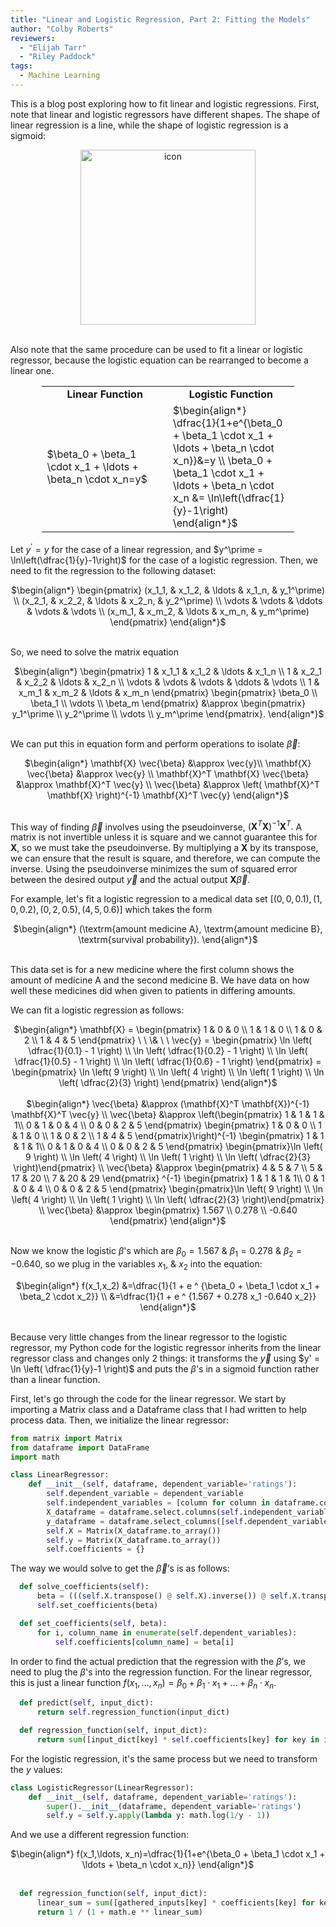 ```yaml
---
title: "Linear and Logistic Regression, Part 2: Fitting the Models"
author: "Colby Roberts"
reviewers:
  - "Elijah Tarr"
  - "Riley Paddock"
tags:
  - Machine Learning
---
```


This is a blog post exploring how to fit linear and logistic regressions. First, note that linear and logistic regressors have different shapes. The shape of linear regression is a line, while the shape of logistic regression is a sigmoid: 

<center><img src="https://eurisko-us.github.io/images/blog/linear-and-logistic-regression-part-2-fitting-the-models-1.png" style="border: none; height: 20em;" alt="icon"></center>
<br>

Also note that the same procedure can be used to fit a linear or logistic regressor, because the logistic equation can be rearranged to become a linear one.

<center>
<table style="width:80%">
  <tr>
    <td width="50%"><b><center>Linear Function</center></b></td>
    <td width="50%"><b><center>Logistic Function</center></b></td>
  </tr>
  <tr>
   <td>$\beta_0 + \beta_1 \cdot x_1 + \ldots + \beta_n \cdot x_n=y$</td>
   <td>$\begin{align*}
\dfrac{1}{1+e^{\beta_0 + \beta_1 \cdot x_1 + \ldots + \beta_n \cdot x_n}}&=y \\
  \beta_0 + \beta_1 \cdot x_1 + \ldots + \beta_n \cdot x_n &= \ln\left(\dfrac{1}{y}-1\right)
\end{align*}$</td>
  </tr>
</table>
</center>
        
Let $y^\prime = y$ for the case of a linear regression, and $y^\prime = \ln\left(\dfrac{1}{y}-1\right)$ for the case of a logistic regression. Then, we need to fit the regression to the following dataset:

<center>
$\begin{align*}
\begin{pmatrix} (x_1_1, & x_1_2, & \ldots & x_1_n, & y_1^\prime) \\ (x_2_1, & x_2_2, & \ldots & x_2_n, & y_2^\prime) \\ \vdots & \vdots & \ddots & \vdots & \vdots \\ (x_m_1, & x_m_2, & \ldots & x_m_n, & y_m^\prime) \end{pmatrix}
\end{align*}$
</center>
<br>

So, we need to solve the matrix equation

<center>
$\begin{align*}
\begin{pmatrix} 1 & x_1_1 & x_1_2 & \ldots & x_1_n \\ 1 & x_2_1 & x_2_2 & \ldots & x_2_n \\ \vdots & \vdots & \vdots & \ddots & \vdots \\ 1 & x_m_1 & x_m_2 & \ldots & x_m_n \end{pmatrix} \begin{pmatrix} \beta_0 \\ \beta_1 \\ \vdots \\ \beta_m \end{pmatrix} &\approx \begin{pmatrix} y_1^\prime \\ y_2^\prime \\ \vdots \\ y_m^\prime \end{pmatrix}.
\end{align*}$
</center>
<br>

We can put this in equation form and perform operations to isolate $\vec{\beta}\mathbin{:}$

<center>
$\begin{align*}
    \mathbf{X} \vec{\beta} &\approx \vec{y}\\
    \mathbf{X} \vec{\beta} &\approx \vec{y} \\
    \mathbf{X}^T \mathbf{X} \vec{\beta} &\approx \mathbf{X}^T \vec{y} \\
    \vec{\beta} &\approx \left( \mathbf{X}^T \mathbf{X} \right)^{-1} \mathbf{X}^T \vec{y}
\end{align*}$
</center>
<br>

This way of finding $\vec{\beta}$ involves using the pseudoinverse, $\left( \mathbf{X}^T \mathbf{X} \right)^{-1} \mathbf{X}^T.$ A matrix is not invertible unless it is square and we cannot guarantee this for $\mathbf{X},$ so we must take the pseudoinverse. By multiplying a $\mathbf{X}$ by its transpose, we can ensure that the result is square, and therefore, we can compute the inverse. Using the pseudoinverse minimizes the sum of squared error between the desired output  $\vec{y}$ and the actual output  $\mathbf{X}\vec{\beta}.$
    
For example, let's fit a logistic regression to a medical data set $[(0, 0, 0.1), (1, 0, 0.2), (0, 2, 0.5), (4,5,0.6)]$ which takes the form

<center>
$\begin{align*}
(\textrm{amount medicine A}, \textrm{amount medicine B}, \textrm{survival probability}).
\end{align*}$
</center>
<br>
 
This data set is for a new medicine where the first column shows the amount of medicine A and the second medicine B. We have data on how well these medicines did when given to patients in differing amounts. 
    
We can fit a logistic regression as follows:

<center>
$\begin{align*}
\mathbf{X} = \begin{pmatrix} 1 & 0 & 0 \\ 1 & 1 & 0 \\ 1 & 0 & 2 \\ 1 & 4 & 5 \end{pmatrix} \ \ \& \ \ \vec{y} = \begin{pmatrix} \ln \left( \dfrac{1}{0.1} - 1 \right) \\ \ln \left( \dfrac{1}{0.2} - 1 \right) \\ \ln \left( \dfrac{1}{0.5} - 1 \right) \\ \ln \left( \dfrac{1}{0.6} - 1 \right) \end{pmatrix}
    = \begin{pmatrix} \ln \left( 9 \right) \\ \ln \left( 4 \right) \\ \ln \left( 1 \right) \\ \ln \left( \dfrac{2}{3} \right) \end{pmatrix}
\end{align*}$
</center>
<br>

<center>
$\begin{align*}
\vec{\beta} &\approx (\mathbf{X}^T \mathbf{X})^{-1} \mathbf{X}^T \vec{y} \\
        \vec{\beta} &\approx \left(\begin{pmatrix} 1 & 1 & 1 & 1\\ 0 & 1 & 0 & 4 \\ 0 & 0 & 2 & 5 \end{pmatrix} \begin{pmatrix} 1 & 0 & 0 \\ 1 & 1 & 0 \\ 1 & 0 & 2 \\ 1 & 4 & 5 \end{pmatrix}\right)^{-1} \begin{pmatrix} 1 & 1 & 1 & 1\\ 0 & 1 & 0 & 4 \\ 0 & 0 & 2 & 5 \end{pmatrix} \begin{pmatrix}\ln \left( 9 \right) \\ \ln \left( 4 \right) \\ \ln \left( 1 \right) \\ \ln \left( \dfrac{2}{3} \right)\end{pmatrix} \\
        \vec{\beta} &\approx \begin{pmatrix} 4 & 5 & 7 \\ 5 & 17 & 20 \\ 7 & 20 & 29 \end{pmatrix} ^{-1} \begin{pmatrix} 1 & 1 & 1 & 1\\ 0 & 1 & 0 & 4 \\ 0 & 0 & 2 & 5 \end{pmatrix} \begin{pmatrix}\ln \left( 9 \right) \\ \ln \left( 4 \right) \\ \ln \left( 1 \right) \\ \ln \left( \dfrac{2}{3} \right)\end{pmatrix} \\
        \vec{\beta} &\approx \begin{pmatrix} 1.567 \\ 0.278 \\ -0.640 \end{pmatrix}
\end{align*}$
</center>
<br>

Now we know the logistic $\beta$'s which are $\beta_0 = 1.567 \ \& \ \beta_1 = 0.278 \ \& \ \beta_2 = -0.640,$ so we plug in the variables $x_1, \ \& \ x_2$ into the equation: 

<center>
$\begin{align*}
     f(x_1,x_2) &=\dfrac{1}{1 + e ^ {\beta_0 + \beta_1 \cdot x_1 + \beta_2 \cdot x_2}} \\
     &=\dfrac{1}{1 + e ^ {1.567 + 0.278 x_1 -0.640 x_2}}
\end{align*}$
</center>
<br>

Because very little changes from the linear regressor to the logistic regressor, my Python code for the logistic regressor inherits from the linear regressor class and changes only 2 things: it transforms the $\vec{y}$ using $y' = \ln \left( \dfrac{1}{y}-1 \right)$ and puts the $\beta$'s in a sigmoid function rather than a linear function.
     
First, let's go through the code for the linear regressor. We start by importing a Matrix class and a Dataframe class that I had written to help process data. Then, we initialize the linear regressor:

```python
from matrix import Matrix
from dataframe import DataFrame
import math

class LinearRegressor:
    def __init__(self, dataframe, dependent_variable='ratings'):
        self.dependent_variable = dependent_variable
        self.independent_variables = [column for column in dataframe.columns if column != dependent_variable]
        X_dataframe = dataframe.select.columns(self.independent_variables)
        y_dataframe = dataframe.select_columns([self.dependent_variable])
        self.X = Matrix(X_dataframe.to_array())
        self.y = Matrix(X_dataframe.to_array())
        self.coefficients = {}
 ```

The way we would solve to get the $\vec{\beta}$’s is as follows:

```python
  def solve_coefficients(self):
      beta = (((self.X.transpose() @ self.X).inverse()) @ self.X.transpose()) @ self.y
      self.set_coefficients(beta)

  def set_coefficients(self, beta):
      for i, column_name in enumerate(self.dependent_variables):
          self.coefficients[column_name] = beta[i]
 ```

In order to find the actual prediction that the regression with the $\beta$’s, we need to plug the $\beta$'s into the regression function. For the linear regressor, this is just a linear function $f(x_1,\ldots, x_n)=\beta_0 + \beta_1 \cdot x_1 + \ldots + \beta_n \cdot x_n.$ 

```python
  def predict(self, input_dict):
      return self.regression_function(input_dict)

  def regression_function(self, input_dict):
      return sum([input_dict[key] * self.coefficients[key] for key in input_dict])
```

For the logistic regression, it's the same process but we need to transform the $y$ values:
    
```python
class LogisticRegressor(LinearRegressor):
    def __init__(self, dataframe, dependent_variable='ratings'):
        super().__init__(dataframe, dependent_variable='ratings')
        self.y = self.y.apply(lambda y: math.log(1/y - 1))
```

And we use a different regression function:

<center>
$\begin{align*}
f(x_1,\ldots, x_n)=\dfrac{1}{1+e^{\beta_0 + \beta_1 \cdot x_1 + \ldots + \beta_n \cdot x_n}}
\end{align*}$
</center>
<br>

```python
  def regression_function(self, input_dict):
      linear_sum = sum([gathered_inputs[key] * coefficients[key] for key in gathered_inputs])
      return 1 / (1 + math.e ** linear_sum)
```
